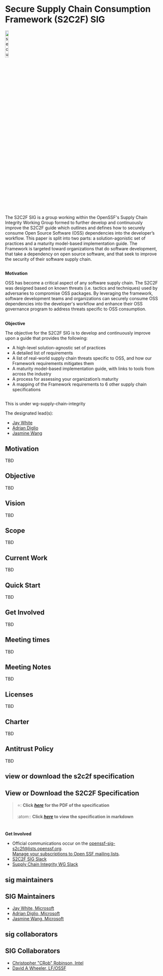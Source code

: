 # Secure Supply Chain Consumption Framework (S2C2F) SIG

<img alt="secure package icon" src="images/secure-package-icon.png" width=15%>

The S2C2F SIG is a group working within the OpenSSF's Supply Chain Integrity Working Group formed to further develop and continuously improve the S2C2F guide which outlines and defines how to securely consume Open Source Software (OSS) dependencies into the developer’s workflow. This paper is split into two parts: a solution-agonistic set of practices and a maturity model-based implementation guide. The Framework is targeted toward organizations that do software development, that take a dependency on open source software, and that seek to improve the security of their software supply chain.


## 
**Motivation**

OSS has become a critical aspect of any software supply chain. The S2C2F was designed based on known threats (i.e. tactics and techniques) used by adversaries to compromise OSS packages. By leveraging the framework, software development teams and organizations can securely consume OSS dependencies into the developer's workflow and enhance their OSS governance program to address threats specific to OSS consumption.


## 
**Objective**

The objective for the S2C2F SIG is to develop and continuously improve upon a guide that provides the following:

* A high-level solution-agnostic set of practices 
* A detailed list of requirements 
* A list of real-world supply chain threats specific to OSS, and how our Framework requirements mitigates them 
* A maturity model-based implementation guide, with links to tools from across the industry 
* A process for assessing your organization’s maturity 
* A mapping of the Framework requirements to 6 other supply chain specifications 


##

This is under wg-supply-chain-integrity


The designated lead(s):
- [Jay White](https://github.com/camaleon2016)
- [Adrian Diglio](https://github.com/adriandiglio)
- [Jasmine Wang](https://github.com/jasminewang0)

## Motivation

TBD

## Objective

TBD

## Vision

TBD

## Scope

TBD

## Current Work

TBD

## Quick Start

TBD

## Get Involved

TBD

## Meeting times

TBD

## Meeting Notes

TBD

## Licenses

TBD

## Charter

TBD

## Antitrust Policy

TBD

## view or download the s2c2f specification

## View or Download the S2C2F Specification

> ⭐: **Click
> _[here](./specification/Secure_Supply_Chain_Consumption_Framework_(S2C2F).pdf)_ for the PDF of the specification**
> 
> :atom:: **Click _[here](./specification/framework.md)_ to view the specification in markdown**

# 
**Get Involved**

*   Official communications occur on the [openssf-sig-s2c2f@lists.openssf.org](https://lists.openssf.org/g/openssf-sig-s2c2f).  \
[Manage your subscriptions to Open SSF mailing lists](https://lists.openssf.org/g/main/subgroups).
*   [S2C2F SIG Slack](https://openssf.slack.com/archives/C03THTH3RSM)
*   [Supply Chain Integrity WG Slack](https://openssf.slack.com/archives/C01A1MA7A1K)

## sig maintainers

## SIG Maintainers
- [Jay White, Microsoft](https://github.com/camaleon2016)
- [Adrian Diglio, Microsoft](https://github.com/adriandiglio)
- [Jasmine Wang, Microsoft](https://github.com/jasminewang0)

## sig collaborators

## SIG Collaborators
- [Christopher "CRob" Robinson, Intel](https://github.com/SecurityCRob)
- [David A Wheeler, LF/OSSF](https://github.com/david-a-wheeler)